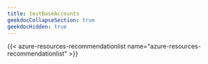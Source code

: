 ```yaml
---
title: testBaseAccounts
geekdocCollapseSection: true
geekdocHidden: true
---
```


{{< azure-resources-recommendationlist name="azure-resources-recommendationlist" >}}
